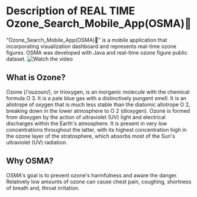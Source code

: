 # Description of REAL TIME Ozone_Search_Mobile_App(OSMA)📱
"Ozone_Search_Mobile_App(OSMA)📱" is a mobile application that incorporating visualization dashboard and represents real-time ozone figures. OSMA was developed with Java and real-time ozone figure public dataset.
![Watch the video](major_features.png)

## What is Ozone?
Ozone (/ˈoʊzoʊn/), or trioxygen, is an inorganic molecule with the chemical formula O
3. It is a pale blue gas with a distinctively pungent smell. It is an allotrope of oxygen that is much less stable than the diatomic allotrope O
2, breaking down in the lower atmosphere to O
2 (dioxygen). Ozone is formed from dioxygen by the action of ultraviolet (UV) light and electrical discharges within the Earth's atmosphere. It is present in very low concentrations throughout the latter, with its highest concentration high in the ozone layer of the stratosphere, which absorbs most of the Sun's ultraviolet (UV) radiation.

## Why OSMA?
OSMA's goal is to prevent ozone's harmfulness and aware the danger. Relatively low amounts of ozone can cause chest pain, coughing, shortness of breath and, throat irritation.
